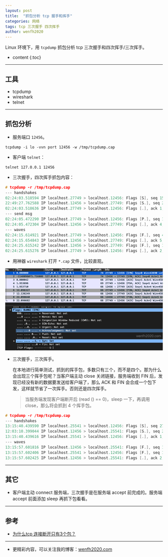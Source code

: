 ```yaml
---
layout: post
title:  "抓包分析 tcp 握手和挥手"
categories: 网络
tags: tcp 三次握手 四次挥手
author: wenfh2020
---
```


Linux 环境下，用 `tcpdump` 抓包分析 tcp 三次握手和四次挥手/三次挥手。



* content
{:toc}

---

## 工具

* tcpdump
* wireshark
* telnet

---

## 抓包分析

* 服务端口 `12456`。

```shell
tcpdump -i lo -vvn port 12456 -w /tmp/tcpdump.cap
```

* 客户端 `telnet`：

```shell
telnet 127.0.0.1 12456
```

* 三次握手，四次挥手抓包内容：

```c
# tcpdump -r /tmp/tcpdump.cap
--- handshakes
02:24:03.518594 IP localhost.27749 > localhost.12456: Flags [S], seq 1527358664, win 43690, options [mss 65495,sackOK,TS val 102124122 ecr 0,nop,wscale 11], length 0
22:49:27.762588 IP localhost.12456 > localhost.27749: Flags [S.], seq 2031984515, ack 1527358665, win 43690, options [mss 65495,sackOK,TS val 102124122 ecr 102124122,nop,wscale 11], length 0
02:24:03.518636 IP localhost.27749 > localhost.12456: Flags [.], ack 1, win 22, options [nop,nop,TS val 102124122 ecr 102124122], length 0
--- send msg
02:24:05.472290 IP localhost.27749 > localhost.12456: Flags [P.], seq 1:4, ack 1, win 22, options [nop,nop,TS val 102126076 ecr 102124122], length 3
02:24:05.472304 IP localhost.12456 > localhost.27749: Flags [.], ack 4, win 22, options [nop,nop,TS val 102126076 ecr 102126076], length 0
--- waves
02:24:15.614921 IP localhost.27749 > localhost.12456: Flags [F.], seq 4, ack 1, win 22, options [nop,nop,TS val 102136219 ecr 102126076], length 0
02:24:15.654843 IP localhost.12456 > localhost.27749: Flags [.], ack 5, win 22, options [nop,nop,TS val 102136259 ecr 102136219], length 0
02:24:25.615242 IP localhost.12456 > localhost.27749: Flags [F.], seq 1, ack 5, win 22, options [nop,nop,TS val 102146219 ecr 102136219], length 0
02:24:25.615276 IP localhost.27749 > localhost.12456: Flags [.], ack 2, win 22, options [nop,nop,TS val 102146219 ecr 102146219], length 0
```

* 用神器 `wireshark` 打开 `*.cap` 文件，比较直观。

![wireshark](/images/2020-04-13-02-28-08.png)

* 三次握手，三次挥手。
  
  在本地进行简单测试，抓到的挥手包，多数只有三个，而不是四个。那为什么会出现三个挥手包呢？当客户端主动 close 关闭链接，服务端收到 FIN 后，发现已经没有新的数据要发送给客户端了，那么 ACK 和 FIN 会合成一个包下发，这样就节省了一次挥手。否则还是四次挥手。
  > 当服务端发现客户端断开后 (read () == 0)，sleep 一下，再调用 close，那么将会抓到 4 个挥手包。

```c
# tcpdump -r /tmp/tcpdump.cap
--- handshakes
13:15:40.439590 IP localhost.25541 > localhost.12456: Flags [S], seq 2751955316, win 43690, options [mss 65495,sackOK,TS val 54821043 ecr 0,nop,wscale 11], length 0
12:03:10.399044 IP localhost.12456 > localhost.25541: Flags [S.], seq 2140744854, ack 2751955317, win 43690, options [mss 65495,sackOK,TS val 54821043 ecr 54821043,nop,wscale 11], length 0
13:15:40.439616 IP localhost.25541 > localhost.12456: Flags [.], ack 1, win 22, options [nop,nop,TS val 54821043 ecr 54821043], length 0
--- waves
13:15:57.601816 IP localhost.12456 > localhost.25541: Flags [F.], seq 1, ack 1, win 22, options [nop,nop,TS val 54838205 ecr 54821043], length 0
13:15:57.602406 IP localhost.25541 > localhost.12456: Flags [F.], seq 1, ack 2, win 22, options [nop,nop,TS val 54838206 ecr 54838205], length 0
13:15:57.602425 IP localhost.12456 > localhost.25541: Flags [.], ack 2, win 22, options [nop,nop,TS val 54838206 ecr 54838206], length 0
```

---

## 其它

* 客户端主动 connect 服务端，三次握手是在服务端 accept 前完成的。服务端 accept 前面添加 sleep 再抓下包看看。

---

## 参考

* [为什么tcp 连接断开只有3个包？](https://www.zhihu.com/question/55890292)

---

* 更精彩内容，可以关注我的博客：[wenfh2020.com](https://wenfh2020.com/)

